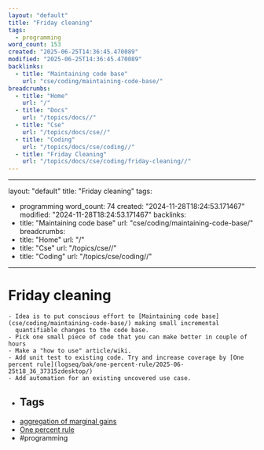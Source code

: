 ```yaml
---
layout: "default"
title: "Friday cleaning"
tags:
  - programming
word_count: 153
created: "2025-06-25T14:36:45.470089"
modified: "2025-06-25T14:36:45.470089"
backlinks:
  - title: "Maintaining code base"
    url: "cse/coding/maintaining-code-base/"
breadcrumbs:
  - title: "Home"
    url: "/"
  - title: "Docs"
    url: "/topics/docs//"
  - title: "Cse"
    url: "/topics/docs/cse//"
  - title: "Coding"
    url: "/topics/docs/cse/coding//"
  - title: "Friday Cleaning"
    url: "/topics/docs/cse/coding/friday-cleaning//"
---
```

---
layout: "default"
title: "Friday cleaning"
tags:
  - programming
word_count: 74
created: "2024-11-28T18:24:53.171467"
modified: "2024-11-28T18:24:53.171467"
backlinks:
  - title: "Maintaining code base"
    url: "cse/coding/maintaining-code-base/"
breadcrumbs:
  - title: "Home"
    url: "/"
  - title: "Cse"
    url: "/topics/cse//"
  - title: "Coding"
    url: "/topics/cse/coding//"
---
# Friday cleaning
	- Idea is to put conscious effort to [Maintaining code base](cse/coding/maintaining-code-base/) making small incremental
	  quantifiable changes to the code base.
	- Pick one small piece of code that you can make better in couple of hours
	- Make a "how to use" article/wiki.
	- Add unit test to existing code. Try and increase coverage by [One percent rule](logseq/bak/one-percent-rule/2025-06-25t18_36_37315zdesktop/)
	- Add automation for an existing uncovered use case.
- ## Tags
- [aggregation of marginal gains](logseq/bak/aggregation-of-marginal-gains/2024-10-05t08_51_53362zdesktop/)
- [One percent rule](logseq/bak/one-percent-rule/2025-06-25t18_36_37315zdesktop/)
- #programming